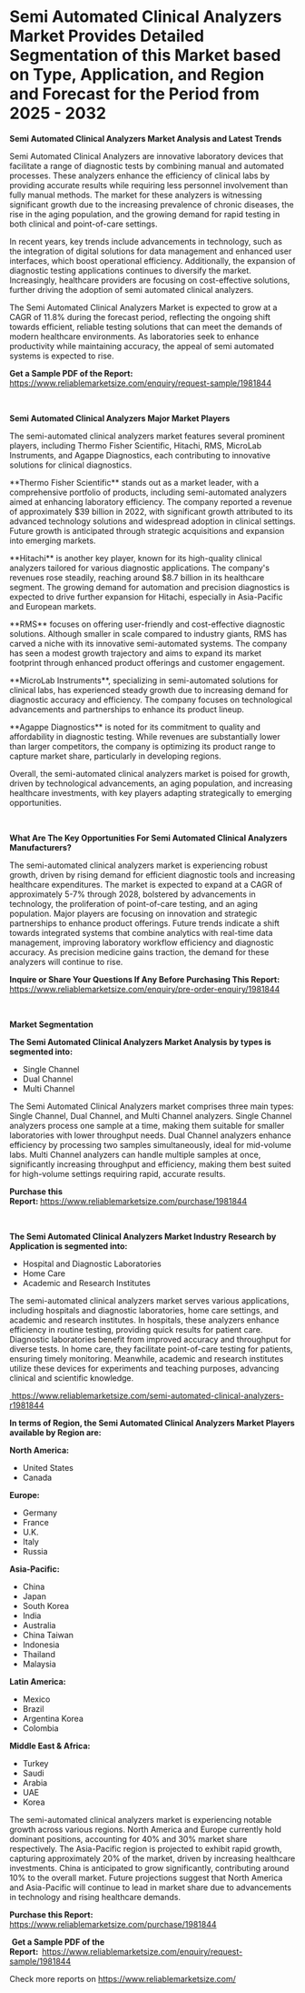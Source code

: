 <p><h1>Semi Automated Clinical Analyzers Market Provides Detailed Segmentation of this Market based on Type, Application, and Region and Forecast for the Period from 2025 - 2032</h1></p><p><strong>Semi Automated Clinical Analyzers Market Analysis and Latest Trends</strong></p>
<p><p>Semi Automated Clinical Analyzers are innovative laboratory devices that facilitate a range of diagnostic tests by combining manual and automated processes. These analyzers enhance the efficiency of clinical labs by providing accurate results while requiring less personnel involvement than fully manual methods. The market for these analyzers is witnessing significant growth due to the increasing prevalence of chronic diseases, the rise in the aging population, and the growing demand for rapid testing in both clinical and point-of-care settings.</p><p>In recent years, key trends include advancements in technology, such as the integration of digital solutions for data management and enhanced user interfaces, which boost operational efficiency. Additionally, the expansion of diagnostic testing applications continues to diversify the market. Increasingly, healthcare providers are focusing on cost-effective solutions, further driving the adoption of semi automated clinical analyzers.</p><p>The Semi Automated Clinical Analyzers Market is expected to grow at a CAGR of 11.8% during the forecast period, reflecting the ongoing shift towards efficient, reliable testing solutions that can meet the demands of modern healthcare environments. As laboratories seek to enhance productivity while maintaining accuracy, the appeal of semi automated systems is expected to rise.</p></p>
<p><strong>Get a Sample PDF of the Report:&nbsp;</strong> <a href="https://www.reliablemarketsize.com/enquiry/request-sample/1981844?utm_campaign=3073&utm_medium=2&utm_source=Github&utm_content=ia&utm_term=05032025&utm_id=semi-automated-clinical-analyzers">https://www.reliablemarketsize.com/enquiry/request-sample/1981844</a></p>
<p>&nbsp;</p>
<p><strong>Semi Automated Clinical Analyzers Major Market Players</strong></p>
<p><p>The semi-automated clinical analyzers market features several prominent players, including Thermo Fisher Scientific, Hitachi, RMS, MicroLab Instruments, and Agappe Diagnostics, each contributing to innovative solutions for clinical diagnostics.</p><p>**Thermo Fisher Scientific** stands out as a market leader, with a comprehensive portfolio of products, including semi-automated analyzers aimed at enhancing laboratory efficiency. The company reported a revenue of approximately $39 billion in 2022, with significant growth attributed to its advanced technology solutions and widespread adoption in clinical settings. Future growth is anticipated through strategic acquisitions and expansion into emerging markets.</p><p>**Hitachi** is another key player, known for its high-quality clinical analyzers tailored for various diagnostic applications. The company's revenues rose steadily, reaching around $8.7 billion in its healthcare segment. The growing demand for automation and precision diagnostics is expected to drive further expansion for Hitachi, especially in Asia-Pacific and European markets.</p><p>**RMS** focuses on offering user-friendly and cost-effective diagnostic solutions. Although smaller in scale compared to industry giants, RMS has carved a niche with its innovative semi-automated systems. The company has seen a modest growth trajectory and aims to expand its market footprint through enhanced product offerings and customer engagement.</p><p>**MicroLab Instruments**, specializing in semi-automated solutions for clinical labs, has experienced steady growth due to increasing demand for diagnostic accuracy and efficiency. The company focuses on technological advancements and partnerships to enhance its product lineup.</p><p>**Agappe Diagnostics** is noted for its commitment to quality and affordability in diagnostic testing. While revenues are substantially lower than larger competitors, the company is optimizing its product range to capture market share, particularly in developing regions.</p><p>Overall, the semi-automated clinical analyzers market is poised for growth, driven by technological advancements, an aging population, and increasing healthcare investments, with key players adapting strategically to emerging opportunities.</p></p>
<p>&nbsp;</p>
<p><strong>What Are The Key Opportunities For Semi Automated Clinical Analyzers Manufacturers?</strong></p>
<p><p>The semi-automated clinical analyzers market is experiencing robust growth, driven by rising demand for efficient diagnostic tools and increasing healthcare expenditures. The market is expected to expand at a CAGR of approximately 5-7% through 2028, bolstered by advancements in technology, the proliferation of point-of-care testing, and an aging population. Major players are focusing on innovation and strategic partnerships to enhance product offerings. Future trends indicate a shift towards integrated systems that combine analytics with real-time data management, improving laboratory workflow efficiency and diagnostic accuracy. As precision medicine gains traction, the demand for these analyzers will continue to rise.</p></p>
<p><strong>Inquire or Share Your Questions If Any Before Purchasing This Report:</strong> <a href="https://www.reliablemarketsize.com/enquiry/pre-order-enquiry/1981844?utm_campaign=3073&utm_medium=2&utm_source=Github&utm_content=ia&utm_term=05032025&utm_id=semi-automated-clinical-analyzers">https://www.reliablemarketsize.com/enquiry/pre-order-enquiry/1981844</a></p>
<p>&nbsp;</p>
<p><strong>Market Segmentation</strong></p>
<p><strong>The Semi Automated Clinical Analyzers Market Analysis by types is segmented into:</strong></p>
<p><ul><li>Single Channel</li><li>Dual Channel</li><li>Multi Channel</li></ul></p>
<p><p>The Semi Automated Clinical Analyzers market comprises three main types: Single Channel, Dual Channel, and Multi Channel analyzers. Single Channel analyzers process one sample at a time, making them suitable for smaller laboratories with lower throughput needs. Dual Channel analyzers enhance efficiency by processing two samples simultaneously, ideal for mid-volume labs. Multi Channel analyzers can handle multiple samples at once, significantly increasing throughput and efficiency, making them best suited for high-volume settings requiring rapid, accurate results.</p></p>
<p><strong>Purchase this Report:&nbsp;</strong><a href="https://www.reliablemarketsize.com/purchase/1981844?utm_campaign=3073&utm_medium=2&utm_source=Github&utm_content=ia&utm_term=05032025&utm_id=semi-automated-clinical-analyzers">https://www.reliablemarketsize.com/purchase/1981844</a></p>
<p>&nbsp;</p>
<p><strong>The Semi Automated Clinical Analyzers Market Industry Research by Application is segmented into:</strong></p>
<p><ul><li>Hospital and Diagnostic Laboratories</li><li>Home Care</li><li>Academic and Research Institutes</li></ul></p>
<p><p>The semi-automated clinical analyzers market serves various applications, including hospitals and diagnostic laboratories, home care settings, and academic and research institutes. In hospitals, these analyzers enhance efficiency in routine testing, providing quick results for patient care. Diagnostic laboratories benefit from improved accuracy and throughput for diverse tests. In home care, they facilitate point-of-care testing for patients, ensuring timely monitoring. Meanwhile, academic and research institutes utilize these devices for experiments and teaching purposes, advancing clinical and scientific knowledge.</p></p>
<p><a href="https://www.reliablemarketsize.com/semi-automated-clinical-analyzers-r1981844?utm_campaign=3073&utm_medium=2&utm_source=Github&utm_content=ia&utm_term=05032025&utm_id=semi-automated-clinical-analyzers">&nbsp;https://www.reliablemarketsize.com/semi-automated-clinical-analyzers-r1981844</a></p>
<p><strong>In terms of Region, the Semi Automated Clinical Analyzers Market Players available by Region are:</strong></p>
<p>
    <p> <strong> North America: </strong>
        <ul>
            <li>United States</li>
            <li>Canada</li>
        </ul>
        </p> 
    <p> <strong> Europe: </strong>
        <ul>
            <li>Germany</li>
            <li>France</li>
            <li>U.K.</li>
            <li>Italy</li>
            <li>Russia</li>
        </ul>
        </p> 
    <p> <strong> Asia-Pacific: </strong>
        <ul>
            <li>China</li>
            <li>Japan</li>
            <li>South Korea</li>
            <li>India</li>
            <li>Australia</li>
            <li>China Taiwan</li>
            <li>Indonesia</li>
            <li>Thailand</li>
            <li>Malaysia</li>
        </ul>
        </p> 
    <p> <strong> Latin America: </strong>
        <ul>
            <li>Mexico</li>
            <li>Brazil</li>
            <li>Argentina Korea</li>
            <li>Colombia</li>
        </ul>
        </p> 
    <p> <strong> Middle East & Africa: </strong>
        <ul>
            <li>Turkey</li>
            <li>Saudi</li>
            <li>Arabia</li>
            <li>UAE</li>
            <li>Korea</li>
        </ul>
    </p>
    </p>
<p><p>The semi-automated clinical analyzers market is experiencing notable growth across various regions. North America and Europe currently hold dominant positions, accounting for 40% and 30% market share respectively. The Asia-Pacific region is projected to exhibit rapid growth, capturing approximately 20% of the market, driven by increasing healthcare investments. China is anticipated to grow significantly, contributing around 10% to the overall market. Future projections suggest that North America and Asia-Pacific will continue to lead in market share due to advancements in technology and rising healthcare demands.</p></p>
<p><strong>Purchase this Report: </strong><a href="https://www.reliablemarketsize.com/purchase/1981844?utm_campaign=3073&utm_medium=2&utm_source=Github&utm_content=ia&utm_term=05032025&utm_id=semi-automated-clinical-analyzers">https://www.reliablemarketsize.com/purchase/1981844</a></p>
<p>&nbsp;<strong>Get a Sample PDF of the Report:&nbsp;&nbsp;</strong><a href="https://www.reliablemarketsize.com/enquiry/request-sample/1981844?utm_campaign=3073&utm_medium=2&utm_source=Github&utm_content=ia&utm_term=05032025&utm_id=semi-automated-clinical-analyzers">https://www.reliablemarketsize.com/enquiry/request-sample/1981844</a></p>
<p><strong></strong></p>
<p>Check more reports on <a href="https://www.reliablemarketsize.com/?utm_campaign=3073&utm_medium=2&utm_source=Github&utm_content=ia&utm_term=05032025&utm_id=semi-automated-clinical-analyzers">https://www.reliablemarketsize.com/</a></p>
